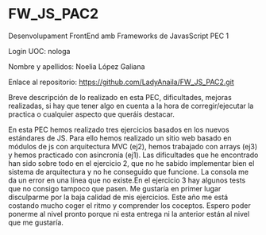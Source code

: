 # FW_JS_PAC2
  Desenvolupament FrontEnd amb Frameworks de JavasScript PEC 1 

Login UOC: nologa

Nombre y apellidos: Noelia López Galiana

Enlace al repositorio: https://github.com/LadyAnaila/FW_JS_PAC2.git

Breve descripción de lo realizado en esta PEC, dificultades, mejoras realizadas, si hay que tener algo en cuenta a la hora de corregir/ejecutar la practica o cualquier aspecto que queráis destacar.

En esta PEC hemos realizado tres ejercicios basados en los nuevos estándares de JS. Para ello hemos realizado un sitio web basado en módulos de js con arquitectura MVC (ej2), hemos trabajado con arrays (ej3) y hemos practicado con asincronía (ej1). Las dificultades que he encontrado han sido sobre todo en el ejercicio 2, que no he sabido implementar bien el sistema de arquitectura y no he conseguido que funcione. La consola me da un error en una línea que no existe.En el ejercicio 3 hay algunos tests que no consigo tampoco que pasen. Me gustaría en primer lugar disculparme por la baja calidad de mis ejercicios. Este año me está costando mucho coger el ritmo y comprender los coceptos. Espero poder ponerme al nivel pronto porque ni esta entrega ni la anterior están al nivel que me gustaría.


